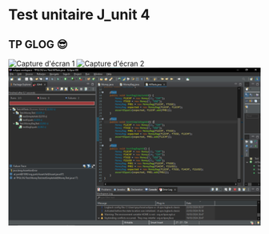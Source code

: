 # Test unitaire J_unit 4 

## TP GLOG 😎

![Capture d'écran 1](test_réussi.png)
![Capture d'écran 2](MoneyBagTest_réussi.png)
![Capture d'écran 3](AllTest.png)

